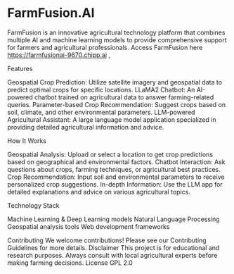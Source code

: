 # FarmFusion.AI

FarmFusion is an innovative agricultural technology platform that combines multiple AI and machine learning models to provide comprehensive support for farmers and agricultural professionals.
Access FarmFusion here https://farmfusionai-9670.chipp.ai , 

Features

Geospatial Crop Prediction: Utilize satellite imagery and geospatial data to predict optimal crops for specific locations.
LLaMA2 Chatbot: An AI-powered chatbot trained on agricultural data to answer farming-related queries.
Parameter-based Crop Recommendation: Suggest crops based on soil, climate, and other environmental parameters.
LLM-powered Agricultural Assistant: A large language model application specialized in providing detailed agricultural information and advice.

How It Works

Geospatial Analysis: Upload or select a location to get crop predictions based on geographical and environmental factors.
Chatbot Interaction: Ask questions about crops, farming techniques, or agricultural best practices.
Crop Recommendation: Input soil and environmental parameters to receive personalized crop suggestions.
In-depth Information: Use the LLM app for detailed explanations and advice on various agricultural topics.

Technology Stack

Machine Learning & Deep Learning models
Natural Language Processing
Geospatial analysis tools
Web development frameworks

Contributing
We welcome contributions! Please see our Contributing Guidelines for more details.
Disclaimer
This project is for educational and research purposes. Always consult with local agricultural experts before making farming decisions.
License
GPL 2.0
